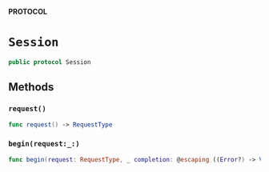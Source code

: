 **PROTOCOL**

# `Session`

```swift
public protocol Session
```

## Methods
### `request()`

```swift
func request() -> RequestType
```

### `begin(request:_:)`

```swift
func begin(request: RequestType, _ completion: @escaping ((Error?) -> Void))
```
